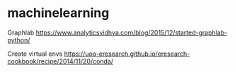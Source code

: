 # machinelearning

Graphlab
https://www.analyticsvidhya.com/blog/2015/12/started-graphlab-python/

Create virtual envs
https://uoa-eresearch.github.io/eresearch-cookbook/recipe/2014/11/20/conda/
